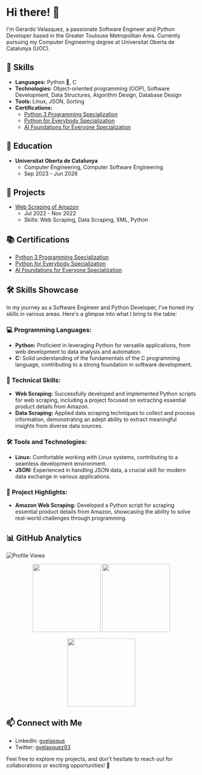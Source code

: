 # Hi there! 👋

I'm Gerardo Velasquez, a passionate Software Engineer and Python Developer based in the Greater Toulouse Metropolitan Area. Currently pursuing my Computer Engineering degree at Universitat Oberta de Catalunya (UOC).

## 🔧 Skills
- **Languages:** Python 🐍, C
- **Technologies:** Object-oriented programming (OOP), Software Development, Data Structures, Algorithm Design, Database Design
- **Tools:** Linux, JSON, Sorting
- **Certifications:** 
  - [Python 3 Programming Specialization](https://www.coursera.org/account/accomplishments/specialization/certificate/LFK9BLN97UJW)
  - [Python for Everybody Specialization](https://www.coursera.org/account/accomplishments/specialization/certificate/GHKLLEQJTXT6)
  - [AI Foundations for Everyone Specialization](https://www.coursera.org/account/accomplishments/specialization/certificate/DLW7T5FFMKWC)

## 📘 Education
- **Universitat Oberta de Catalunya**
  - Computer Engineering, Computer Software Engineering
  - Sep 2023 - Jun 2026

<!--
## 🚀 Experience
- **Freelance Python Developer**
  - Dec 2023 - Present
  - Europe (Remote)
  - Skills: Python
-->

## 🚀 Projects
- [Web Scraping of Amazon](https://github.com/gvelasque/amazon-web-scraping.git)
  - Jul 2022 - Nov 2022
  - Skills: Web Scraping, Data Scraping, XML, Python

<!-- 
## 🌐 Volunteering
- **Python programming at Open Source Projects**
  - Dec 2023 - Present
  - Science and Technology
-->

## 📚 Certifications
- [Python 3 Programming Specialization](https://www.coursera.org/account/accomplishments/specialization/certificate/LFK9BLN97UJW)
- [Python for Everybody Specialization](https://www.coursera.org/account/accomplishments/specialization/certificate/GHKLLEQJTXT6)
- [AI Foundations for Everyone Specialization](https://www.coursera.org/account/accomplishments/specialization/certificate/DLW7T5FFMKWC)

## 🛠️ Skills Showcase

In my journey as a Software Engineer and Python Developer, I've honed my skills in various areas. Here's a glimpse into what I bring to the table:

### 💻 Programming Languages:
- **Python:** Proficient in leveraging Python for versatile applications, from web development to data analysis and automation.
- **C:** Solid understanding of the fundamentals of the C programming language, contributing to a strong foundation in software development.

### 🧠 Technical Skills:
- **Web Scraping:** Successfully developed and implemented Python scripts for web scraping, including a project focused on extracting essential product details from Amazon.
- **Data Scraping:** Applied data scraping techniques to collect and process information, demonstrating an adept ability to extract meaningful insights from diverse data sources.

### 🛠️ Tools and Technologies:
- **Linux:** Comfortable working with Linux systems, contributing to a seamless development environment.
- **JSON:** Experienced in handling JSON data, a crucial skill for modern data exchange in various applications.

### 🚀 Project Highlights:
- **Amazon Web Scraping:** Developed a Python script for scraping essential product details from Amazon, showcasing the ability to solve real-world challenges through programming.

## 📊 GitHub Analytics
![Profile Views](https://komarev.com/ghpvc/?username=gvelasque&color=brightgreen)

<!-- GitHub Stats -->
<p align="center">
  <img height="180em" src="https://github-readme-stats.vercel.app/api?username=gvelasque&show_icons=true&hide_border=true&&count_private=true&include_all_commits=true" />
  <img height="180em" src="https://github-readme-stats.vercel.app/api/top-langs/?username=gvelasque&exclude_repo=repo1,repo2&langs_count=8&layout=compact&hide_border=true" />
</p>

<!-- GitHub Streak -->
<p align="center">
  <img height="180em" src="https://github-readme-streak-stats.herokuapp.com/?user=gvelasque&hide_border=true" />
</p>

<!-- GitHub Activity Graph 
<p align="center">
  <img src="https://activity-graph.herokuapp.com/graph?username=gvelasque&bg_color=ffffff&color=000000&line=0A0A0A&point=0A0A0A&area=true&hide_border=true" />
</p>
-->

## 📫 Connect with Me
- LinkedIn: [gvelasque](https://www.linkedin.com/in/gvelasque/)
- Twitter: [gvelasquez93](https://twitter.com/gvelasquez93)

Feel free to explore my projects, and don't hesitate to reach out for collaborations or exciting opportunities! 🚀

